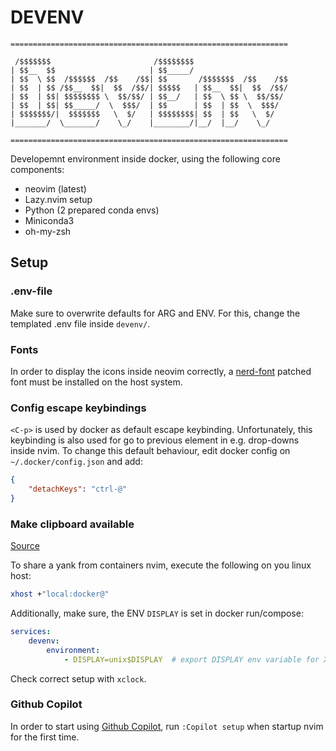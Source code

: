 # DEVENV
```text
==============================================================
                                                              
 /$$$$$$$                       /$$$$$$$$                     
| $$__  $$                     | $$_____/                     
| $$  \ $$  /$$$$$$  /$$    /$$| $$       /$$$$$$$  /$$    /$$
| $$  | $$ /$$__  $$|  $$  /$$/| $$$$$   | $$__  $$|  $$  /$$/
| $$  | $$| $$$$$$$$ \  $$/$$/ | $$__/   | $$  \ $$ \  $$/$$/ 
| $$  | $$| $$_____/  \  $$$/  | $$      | $$  | $$  \  $$$/  
| $$$$$$$/|  $$$$$$$   \  $/   | $$$$$$$$| $$  | $$   \  $/   
|_______/  \_______/    \_/    |________/|__/  |__/    \_/    
                                                              
==============================================================
```

Developemnt environment inside docker, using the following core components:
* neovim (latest)
* Lazy.nvim setup
* Python (2 prepared conda envs)
* Miniconda3
* oh-my-zsh

## Setup

### .env-file
Make sure to overwrite defaults for ARG and ENV. For this, change the templated .env file inside `devenv/`.

### Fonts
In order to display the icons inside neovim correctly, a [nerd-font](https://github.com/ryanoasis/nerd-fonts) patched font must be installed on the host system.

### Config escape keybindings
`<C-p>` is used by docker as default escape keybinding. Unfortunately, this keybinding is also used for go to previous element in e.g. drop-downs inside nvim.
To change this default behaviour, edit docker config on `~/.docker/config.json` and add:
```json
{
    "detachKeys": "ctrl-@"
}
```

### Make clipboard available
[Source](https://stackoverflow.com/a/51415992)

To share a yank from containers nvim, execute the following on you linux host:
```bash
xhost +"local:docker@"
```
Additionally, make sure, the ENV `DISPLAY` is set in docker run/compose:
```yaml
services:
    devenv:
        environment:
            - DISPLAY=unix$DISPLAY  # export DISPLAY env variable for X server
```
Check correct setup with `xclock`.

### Github Copilot
In order to start using [Github Copilot](https://github.com/features/copilot), run `:Copilot setup` when startup nvim for the first time.
